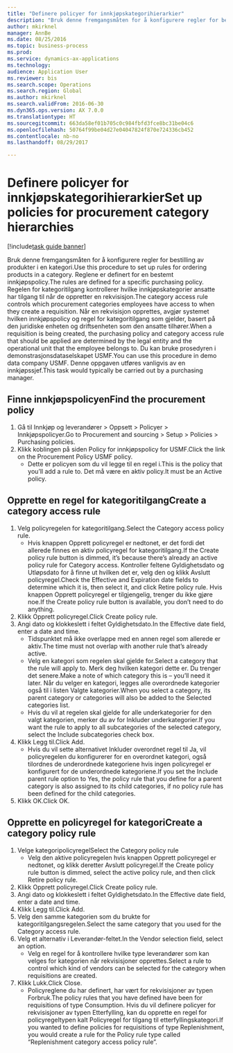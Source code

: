 ```yaml
--- 
title: "Definere policyer for innkjøpskategorihierarkier"
description: "Bruk denne fremgangsmåten for å konfigurere regler for bestilling av produkter i en kategori."
author: mkirknel
manager: AnnBe
ms.date: 08/25/2016
ms.topic: business-process
ms.prod: 
ms.service: dynamics-ax-applications
ms.technology: 
audience: Application User
ms.reviewer: bis
ms.search.scope: Operations
ms.search.region: Global
ms.author: mkirknel
ms.search.validFrom: 2016-06-30
ms.dyn365.ops.version: AX 7.0.0
ms.translationtype: HT
ms.sourcegitcommit: 663da58ef01b705c0c984fbfd3fce8bc31be04c6
ms.openlocfilehash: 50764f99be04d27e04047824f870e724336cb452
ms.contentlocale: nb-no
ms.lasthandoff: 08/29/2017

---
```

# <a name="set-up-policies-for-procurement-category-hierarchies"></a><span data-ttu-id="3486f-103">Definere policyer for innkjøpskategorihierarkier</span><span class="sxs-lookup"><span data-stu-id="3486f-103">Set up policies for procurement category hierarchies</span></span>

[!include[task guide banner](../../includes/task-guide-banner.md)]

<span data-ttu-id="3486f-104">Bruk denne fremgangsmåten for å konfigurere regler for bestilling av produkter i en kategori.</span><span class="sxs-lookup"><span data-stu-id="3486f-104">Use this procedure to set up rules for ordering products in a category.</span></span> <span data-ttu-id="3486f-105">Reglene er definert for en bestemt innkjøpspolicy.</span><span class="sxs-lookup"><span data-stu-id="3486f-105">The rules are defined for a specific purchasing policy.</span></span> <span data-ttu-id="3486f-106">Regelen for kategoritilgang kontrollerer hvilke innkjøpskategorier ansatte har tilgang til når de oppretter en rekvisisjon.</span><span class="sxs-lookup"><span data-stu-id="3486f-106">The category access rule controls which procurement categories employees have access to when they create a requisition.</span></span> <span data-ttu-id="3486f-107">Når en rekvisisjon opprettes, avgjør systemet hvilken innkjøpspolicy og regel for kategoritilgang som gjelder, basert på den juridiske enheten og driftsenheten som den ansatte tilhører.</span><span class="sxs-lookup"><span data-stu-id="3486f-107">When a requisition is being created, the purchasing policy and category access rule that should be applied are determined by the legal entity and the operational unit that the employee belongs to.</span></span> <span data-ttu-id="3486f-108">Du kan bruke prosedyren i demonstrasjonsdataselskapet USMF.</span><span class="sxs-lookup"><span data-stu-id="3486f-108">You can use this procedure in demo data company USMF.</span></span> <span data-ttu-id="3486f-109">Denne oppgaven utføres vanligvis av en innkjøpssjef.</span><span class="sxs-lookup"><span data-stu-id="3486f-109">This task would typically be carried out by a purchasing manager.</span></span>


## <a name="find-the-procurement-policy"></a><span data-ttu-id="3486f-110">Finne innkjøpspolicyen</span><span class="sxs-lookup"><span data-stu-id="3486f-110">Find the procurement policy</span></span>
1. <span data-ttu-id="3486f-111">Gå til Innkjøp og leverandører > Oppsett > Policyer > Innkjøpspolicyer.</span><span class="sxs-lookup"><span data-stu-id="3486f-111">Go to Procurement and sourcing > Setup > Policies > Purchasing policies.</span></span>
2. <span data-ttu-id="3486f-112">Klikk koblingen på siden Policy for innkjøpspolicy for USMF.</span><span class="sxs-lookup"><span data-stu-id="3486f-112">Click the link on the Procurement Policy USMF policy.</span></span>
    * <span data-ttu-id="3486f-113">Dette er policyen som du vil legge til en regel i.</span><span class="sxs-lookup"><span data-stu-id="3486f-113">This is the policy that you’ll add a rule to.</span></span> <span data-ttu-id="3486f-114">Det må være en aktiv policy.</span><span class="sxs-lookup"><span data-stu-id="3486f-114">It must be an Active policy.</span></span>  

## <a name="create-a-category-access-rule"></a><span data-ttu-id="3486f-115">Opprette en regel for kategoritilgang</span><span class="sxs-lookup"><span data-stu-id="3486f-115">Create a category access rule</span></span>
1. <span data-ttu-id="3486f-116">Velg policyregelen for kategoritilgang.</span><span class="sxs-lookup"><span data-stu-id="3486f-116">Select the Category access policy rule.</span></span>
    * <span data-ttu-id="3486f-117">Hvis knappen Opprett policyregel er nedtonet, er det fordi det allerede finnes en aktiv policyregel for kategoritilgang.</span><span class="sxs-lookup"><span data-stu-id="3486f-117">If the Create policy rule button is dimmed, it’s because there’s already an active policy rule for Category access.</span></span> <span data-ttu-id="3486f-118">Kontroller feltene Gyldighetsdato og Utløpsdato for å finne ut hvilken det er, velg den og klikk Avslutt policyregel.</span><span class="sxs-lookup"><span data-stu-id="3486f-118">Check the Effective and Expiration date fields to determine which it is, then select it, and click Retire policy rule.</span></span> <span data-ttu-id="3486f-119">Hvis knappen Opprett policyregel er tilgjengelig, trenger du ikke gjøre noe.</span><span class="sxs-lookup"><span data-stu-id="3486f-119">If the Create policy rule button is available, you don’t need to do anything.</span></span>  
2. <span data-ttu-id="3486f-120">Klikk Opprett policyregel.</span><span class="sxs-lookup"><span data-stu-id="3486f-120">Click Create policy rule.</span></span>
3. <span data-ttu-id="3486f-121">Angi dato og klokkeslett i feltet Gyldighetsdato.</span><span class="sxs-lookup"><span data-stu-id="3486f-121">In the Effective date field, enter a date and time.</span></span>
    * <span data-ttu-id="3486f-122">Tidspunktet må ikke overlappe med en annen regel som allerede er aktiv.</span><span class="sxs-lookup"><span data-stu-id="3486f-122">The time must not overlap with another rule that’s already active.</span></span>  
    * <span data-ttu-id="3486f-123">Velg en kategori som regelen skal gjelde for.</span><span class="sxs-lookup"><span data-stu-id="3486f-123">Select a category that the rule will apply to.</span></span> <span data-ttu-id="3486f-124">Merk deg hvilken kategori dette er. Du trenger det senere.</span><span class="sxs-lookup"><span data-stu-id="3486f-124">Make a note of which category this is – you’ll need it later.</span></span> <span data-ttu-id="3486f-125">Når du velger en kategori, legges alle overordnede kategorier også til i listen Valgte kategorier.</span><span class="sxs-lookup"><span data-stu-id="3486f-125">When you select a category, its parent category or categories will also be added to the Selected categories list.</span></span>  
    * <span data-ttu-id="3486f-126">Hvis du vil at regelen skal gjelde for alle underkategorier for den valgt kategorien, merker du av for Inkluder underkategorier.</span><span class="sxs-lookup"><span data-stu-id="3486f-126">If you want the rule to apply to all subcategories of the selected category, select the Include subcategories check box.</span></span>  
4. <span data-ttu-id="3486f-127">Klikk Legg til.</span><span class="sxs-lookup"><span data-stu-id="3486f-127">Click Add.</span></span>
    * <span data-ttu-id="3486f-128">Hvis du vil sette alternativet Inkluder overordnet regel til Ja, vil policyregelen du konfigurerer for en overordnet kategori, også tilordnes de underordnede kategoriene hvis ingen policyregel er konfigurert for de underordnede kategoriene.</span><span class="sxs-lookup"><span data-stu-id="3486f-128">If you set the Include parent rule option to Yes, the policy rule that you define for a parent category is also assigned to its child categories, if no policy rule has been defined for the child categories.</span></span>  
5. <span data-ttu-id="3486f-129">Klikk OK.</span><span class="sxs-lookup"><span data-stu-id="3486f-129">Click OK.</span></span>

## <a name="create-a-category-policy-rule"></a><span data-ttu-id="3486f-130">Opprette en policyregel for kategori</span><span class="sxs-lookup"><span data-stu-id="3486f-130">Create a category policy rule</span></span>
1. <span data-ttu-id="3486f-131">Velge kategoripolicyregel</span><span class="sxs-lookup"><span data-stu-id="3486f-131">Select the Category policy rule</span></span>
    * <span data-ttu-id="3486f-132">Velg den aktive policyregelen hvis knappen Opprett policyregel er nedtonet, og klikk deretter Avslutt policyregel.</span><span class="sxs-lookup"><span data-stu-id="3486f-132">If the Create policy rule button is dimmed, select the active policy rule, and then click Retire policy rule.</span></span>  
2. <span data-ttu-id="3486f-133">Klikk Opprett policyregel.</span><span class="sxs-lookup"><span data-stu-id="3486f-133">Click Create policy rule.</span></span>
3. <span data-ttu-id="3486f-134">Angi dato og klokkeslett i feltet Gyldighetsdato.</span><span class="sxs-lookup"><span data-stu-id="3486f-134">In the Effective date field, enter a date and time.</span></span>
4. <span data-ttu-id="3486f-135">Klikk Legg til.</span><span class="sxs-lookup"><span data-stu-id="3486f-135">Click Add.</span></span>
5. <span data-ttu-id="3486f-136">Velg den samme kategorien som du brukte for kategoritilgangsregelen.</span><span class="sxs-lookup"><span data-stu-id="3486f-136">Select the same category that you used for the Category access rule.</span></span>
6. <span data-ttu-id="3486f-137">Velg et alternativ i Leverandør-feltet.</span><span class="sxs-lookup"><span data-stu-id="3486f-137">In the Vendor selection field, select an option.</span></span>
    * <span data-ttu-id="3486f-138">Velg en regel for å kontrollere hvilke type leverandører som kan velges for kategorien når rekvisisjoner opprettes.</span><span class="sxs-lookup"><span data-stu-id="3486f-138">Select a rule to control which kind of vendors can be selected for the category when requisitions are created.</span></span>  
7. <span data-ttu-id="3486f-139">Klikk Lukk.</span><span class="sxs-lookup"><span data-stu-id="3486f-139">Click Close.</span></span>
    * <span data-ttu-id="3486f-140">Policyreglene du har definert, har vært for rekvisisjoner av typen Forbruk.</span><span class="sxs-lookup"><span data-stu-id="3486f-140">The policy rules that you have defined have been for requisitions of type Consumption.</span></span> <span data-ttu-id="3486f-141">Hvis du vil definere policyer for rekvisisjoner av typen Etterfylling, kan du opprette en regel for policyregeltypen kalt Policyregel for tilgang til etterfyllingskategori.</span><span class="sxs-lookup"><span data-stu-id="3486f-141">If you wanted to define policies for requisitions of type Replenishment, you would create a rule for the Policy rule type called “Replenishment category access policy rule”.</span></span>  


